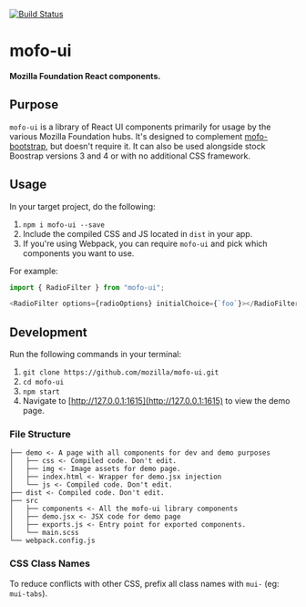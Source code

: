 [![Build Status](https://travis-ci.org/mozilla/mofo-ui.svg?branch=master)](https://travis-ci.org/mozilla/mofo-ui)

# mofo-ui

**Mozilla Foundation React components.**

## Purpose

`mofo-ui` is a library of React UI components primarily for usage by the various Mozilla Foundation hubs. It's designed to complement [mofo-bootstrap](https://github.com/mozilla/mofo-bootstrap), but doesn't require it. It can also be used alongside stock Boostrap versions 3 and 4 or with no additional CSS framework.

## Usage

In your target project, do the following:

1. `npm i mofo-ui --save`
2. Include the compiled CSS and JS located in `dist` in your app.
3. If you're using Webpack, you can require `mofo-ui` and pick which components you want to use.

For example:

```js
import { RadioFilter } from "mofo-ui";

<RadioFilter options={radioOptions} initialChoice={`foo`}></RadioFilter>
```

## Development

Run the following commands in your terminal:

1. `git clone https://github.com/mozilla/mofo-ui.git`
2. `cd mofo-ui`
3. `npm start`
4. Navigate to [http://127.0.0.1:1615](http://127.0.0.1:1615) to view the demo page.

### File Structure

```
├── demo <- A page with all components for dev and demo purposes
│   ├── css <- Compiled code. Don't edit.
│   ├── img <- Image assets for demo page.
│   ├── index.html <- Wrapper for demo.jsx injection
│   └── js <- Compiled code. Don't edit.
├── dist <- Compiled code. Don't edit.
├── src
│   ├── components <- All the mofo-ui library components
│   ├── demo.jsx <- JSX code for demo page
│   ├── exports.js <- Entry point for exported components.
│   └── main.scss
└── webpack.config.js
```

### CSS Class Names

To reduce conflicts with other CSS, prefix all class names with `mui-` (eg: `mui-tabs`).
